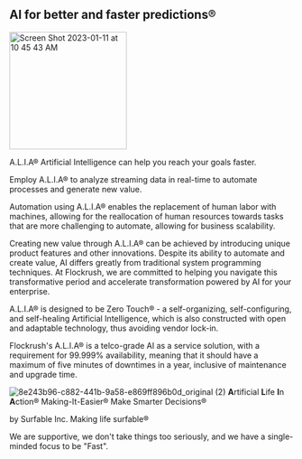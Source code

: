 ## AI for better and faster predictions®

<img width="208" alt="Screen Shot 2023-01-11 at 10 45 43 AM" src="https://user-images.githubusercontent.com/64109384/211851312-9a08bf68-0b6e-4a27-8650-1c0c7897e178.png">

A.L.I.A® Artificial Intelligence can help you reach your goals faster.


Employ A.L.I.A® to analyze streaming data in real-time to automate processes and generate new value.

Automation using A.L.I.A® enables the replacement of human labor with machines, allowing for the reallocation of human resources towards tasks that are more challenging to automate, allowing for business scalability.

Creating new value through A.L.I.A® can be achieved by introducing unique product features and other innovations. Despite its ability to automate and create value, AI differs greatly from traditional system programming techniques. At Flockrush, we are committed to helping you navigate this transformative period and accelerate transformation powered by AI for your enterprise.

A.L.I.A® is designed to be Zero Touch® - a self-organizing, self-configuring, and self-healing Artificial Intelligence, which is also constructed with open and adaptable technology, thus avoiding vendor lock-in.


Flockrush's A.L.I.A® is a telco-grade AI as a service solution, with a requirement for 99.999% availability, meaning that it should have a maximum of five minutes of downtimes in a year, inclusive of maintenance and upgrade time.


![8e243b96-c882-441b-9a58-e869ff896b0d_original (2)](https://user-images.githubusercontent.com/13509246/205417366-e933e65e-3d1c-4a03-b1ec-784b81df68fb.png)
 **A**rtificial **L**ife **I**n **A**ction®
Making-It-Easier®
Make Smarter Decisions®

by Surfable Inc.
Making life surfable®

We are supportive, we don't take things too seriously, and we have a single-minded focus to be "Fast".
